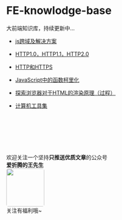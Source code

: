 # FE-knowlodge-base
大前端知识库，持续更新中...

- [js跨域及解决方案](https://github.com/FIGHTING-TOP/FE-knowlodge-base/issues/1)
- [HTTP1.0，HTTP1.1，HTTP2.0](https://github.com/FIGHTING-TOP/FE-knowlodge-base/issues/2)
- [HTTP和HTTPS](https://github.com/FIGHTING-TOP/FE-knowlodge-base/issues/3)
- [JavaScript中的函数柯里化](https://github.com/FIGHTING-TOP/FE-knowlodge-base/issues/4)
- [探索浏览器对于HTML的渲染原理（过程）](https://github.com/FIGHTING-TOP/FE-knowlodge-base/issues/6)


- [计算机工具集](https://github.com/FIGHTING-TOP/FE-knowlodge-base/issues/5)




<br><br><br><br><br><br>
欢迎关注一个坚持**只推送优质文章**的公众号<br>
**爱折腾的王先生**<br>
<img width="100px" style="border-radius:5px" src="https://user-images.githubusercontent.com/22701388/96853436-f0088800-148c-11eb-8337-fc0121fbb2f4.jpg"><br>
关注有福利哦~
